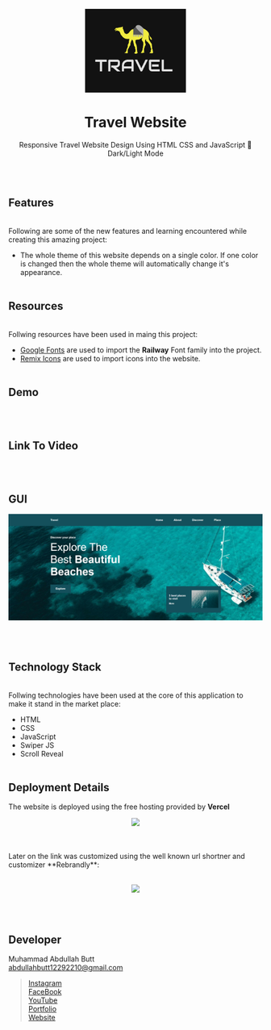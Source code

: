 
<p align = "center">
  <img src = "img/logo.png" width = "200">
</p>
<h1 align = "center"> Travel Website </h1>
<p align = "center">Responsive Travel Website Design Using HTML CSS and JavaScript 🌊 <br> Dark/Light Mode </p>

<br><br>

## Features
<br>
Following are some of the new features and learning encountered while creating this amazing project:

- The whole theme of this website depends on a single color. If one color is changed then the whole theme will automatically change it's appearance. 
<br><br>

## Resources
<br>
Follwing resources have been used in maing this project:

- [Google Fonts](https://fonts.google.com/) are used to import the **Railway** Font family into the project.
- [Remix Icons](https://remixicon.com/) are used to import icons into the website.
<br><br>

## Demo
<br><br>

## Link To Video
<br><br>

## GUI

![Demo](demo.png)

<br><br>

## Technology Stack
<br>
Follwing technologies have been used at the core of this application to make it stand in the market place:

- HTML
- CSS
- JavaScript
- Swiper JS
- Scroll Reveal
<br><br>


## Deployment Details
The website is deployed using the free hosting provided by **Vercel**
<p align = "center">
  <img src = "https://branditechture.agency/brand-logos/wp-content/uploads/wpdm-cache/Vercel-900x0.png" width = "300">
</p>
<br><br>
Later on the link was customized using the well known url shortner and customizer **Rebrandly**:<br><br>
<p align = "center">
  <img src = "https://www.rebrandly.com/images/URL-Shortener.fileextension.svg" width = "300">
</p>

<br><br>

## Developer
Muhammad Abdullah Butt <br>
abdullahbutt12292210@gmail.com <br>
> [Instagram](https://www.instagram.com/abdullah.butt.22/)<br>
> [FaceBook](https://www.facebook.com/profile.php?id=100076291614529)<br>
> [YouTube](https://www.youtube.com/channel/UCnuOFQyMywg-KuoN-lmav1Q)<br>
> [Portfolio](https://rebrand.ly/muhammadabdullahPortfolio)<br>
> [Website](#)
